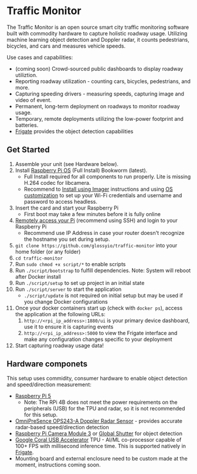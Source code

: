# Traffic Monitor
The Traffic Monitor is an open source smart city traffic monitoring software built with commodity hardware to capture holistic roadway usage. Utilizing machine learning object detection and Doppler radar, it counts pedestrians, bicycles, and cars and measures vehicle speeds.

Use cases and capabilities:
- (coming soon) Crowd-sourced public dashboards to display roadway utiliztion.
- Reporting roadway utilization - counting cars, bicycles, pedestrians, and more.
- Capturing speeding drivers - measuring speeds, capturing image and video of event.
- Permanent, long-term deployment on roadways to monitor roadway usage.
- Temporary, remote deployments utilizing the low-power footprint and batteries.
-  [Frigate](https://github.com/blakeblackshear/frigate) provides the object detection capabilities

## Get Started
1. Assemble your unit (see Hardware below).
1. Install [Raspberry Pi OS](https://www.raspberrypi.com/software/) (Full Install) Bookworm (latest). 
    - Full Install required for all components to run properly. Lite is missing H.264 codec for libcamera.
    - Recommend to [Install using Imager](https://www.raspberrypi.com/documentation/computers/getting-started.html#install-using-imager) instructions and using [OS customization](https://www.raspberrypi.com/documentation/computers/getting-started.html#advanced-options) to set up your Wi-Fi credentials and username and password to access headless.
1. Insert the card and start your Raspberry Pi
    - First boot may take a few minutes before it is fully online
1. [Remotely access your Pi](https://www.raspberrypi.com/documentation/computers/remote-access.html#introduction-to-remote-access) (recommend using SSH) and login to your Raspberry Pi
    - Recommend use IP Address in case your router doesn't recognize the hostname you set during setup.
1. `git clone https://github.com/glossyio/traffic-monitor` into your home folder (or any folder)
1. `cd traffic-monitor` 
1. Run `sudo chmod +x script/*` to enable scripts
1. Run `./script/bootstrap` to fulfill dependencies. Note: System will reboot after Docker install
1. Run `./script/setup` to set up project in an initial state
1. Run `./script/server` to start the application
    - `./script/update` is not required on initial setup but may be used if you change Docker configurations
1. Once your docker containers start up (check with `docker ps`), access the application at the following URLs:
    1. `http://<rpi_ip_address>:1880/ui` is your primary device dashboard, use it to ensure it is capturing events
    1. `http://<rpi_ip_address>:5000` to view the Frigate interface and make any configuration changes specific to your deployment
1. Start capturing roadway usage data!

## Hardware componets
This setup uses commidity, consumer hardware to enable object detection and speed/direction measurement:

- [Raspberry Pi 5](https://www.raspberrypi.com/products/raspberry-pi-5/) 
    - Note: The RPi 4B does not meet the power requirements on the peripherals (USB) for the TPU and radar, so it is not recommended for this setup.
- [OmniPreSence OPS243-A Doppler Radar Sensor](https://omnipresense.com/product/ops243-doppler-radar-sensor/) - provides accurate radar-based speed/direction detection
- [Raspberry Pi Camera Module 3](https://www.raspberrypi.com/products/camera-module-3/) or [Global Shutter](https://www.raspberrypi.com/products/raspberry-pi-global-shutter-camera/) for object detection
- [Google Coral USB Accelerator](https://coral.ai/products/accelerator) TPU - AI/ML co-processor capable of 100+ FPS with millisecond inference time. This is supported natively in [Frigate](https://github.com/blakeblackshear/frigate).
- Mounting board and external enclosure need to be custom made at the moment, instructions coming soon.